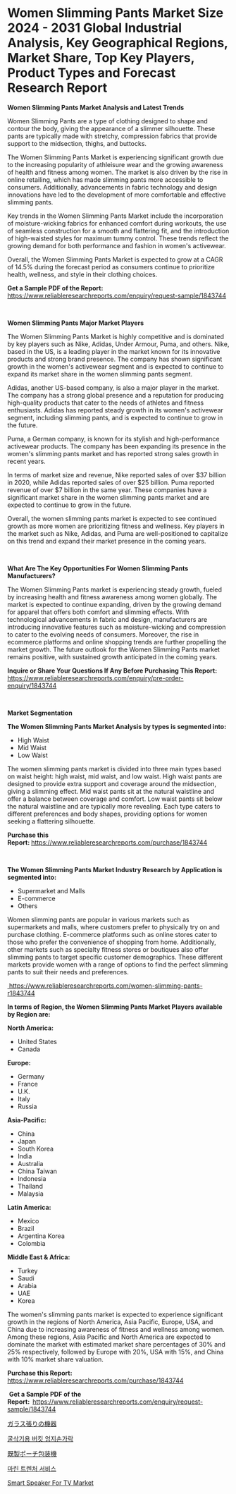 <p><h1>Women Slimming Pants Market Size 2024 - 2031 Global Industrial Analysis, Key Geographical Regions, Market Share, Top Key Players, Product Types and Forecast Research Report</h1></p><p><strong>Women Slimming Pants Market Analysis and Latest Trends</strong></p>
<p><p>Women Slimming Pants are a type of clothing designed to shape and contour the body, giving the appearance of a slimmer silhouette. These pants are typically made with stretchy, compression fabrics that provide support to the midsection, thighs, and buttocks.</p><p>The Women Slimming Pants Market is experiencing significant growth due to the increasing popularity of athleisure wear and the growing awareness of health and fitness among women. The market is also driven by the rise in online retailing, which has made slimming pants more accessible to consumers. Additionally, advancements in fabric technology and design innovations have led to the development of more comfortable and effective slimming pants.</p><p>Key trends in the Women Slimming Pants Market include the incorporation of moisture-wicking fabrics for enhanced comfort during workouts, the use of seamless construction for a smooth and flattering fit, and the introduction of high-waisted styles for maximum tummy control. These trends reflect the growing demand for both performance and fashion in women's activewear.</p><p>Overall, the Women Slimming Pants Market is expected to grow at a CAGR of 14.5% during the forecast period as consumers continue to prioritize health, wellness, and style in their clothing choices.</p></p>
<p><strong>Get a Sample PDF of the Report:&nbsp;</strong> <a href="https://www.reliableresearchreports.com/enquiry/request-sample/1843744">https://www.reliableresearchreports.com/enquiry/request-sample/1843744</a></p>
<p>&nbsp;</p>
<p><strong>Women Slimming Pants Major Market Players</strong></p>
<p><p>The Women Slimming Pants Market is highly competitive and is dominated by key players such as Nike, Adidas, Under Armour, Puma, and others. Nike, based in the US, is a leading player in the market known for its innovative products and strong brand presence. The company has shown significant growth in the women's activewear segment and is expected to continue to expand its market share in the women slimming pants segment.</p><p>Adidas, another US-based company, is also a major player in the market. The company has a strong global presence and a reputation for producing high-quality products that cater to the needs of athletes and fitness enthusiasts. Adidas has reported steady growth in its women's activewear segment, including slimming pants, and is expected to continue to grow in the future.</p><p>Puma, a German company, is known for its stylish and high-performance activewear products. The company has been expanding its presence in the women's slimming pants market and has reported strong sales growth in recent years.</p><p>In terms of market size and revenue, Nike reported sales of over $37 billion in 2020, while Adidas reported sales of over $25 billion. Puma reported revenue of over $7 billion in the same year. These companies have a significant market share in the women slimming pants market and are expected to continue to grow in the future.</p><p>Overall, the women slimming pants market is expected to see continued growth as more women are prioritizing fitness and wellness. Key players in the market such as Nike, Adidas, and Puma are well-positioned to capitalize on this trend and expand their market presence in the coming years.</p></p>
<p>&nbsp;</p>
<p><strong>What Are The Key Opportunities For Women Slimming Pants Manufacturers?</strong></p>
<p><p>The Women Slimming Pants market is experiencing steady growth, fueled by increasing health and fitness awareness among women globally. The market is expected to continue expanding, driven by the growing demand for apparel that offers both comfort and slimming effects. With technological advancements in fabric and design, manufacturers are introducing innovative features such as moisture-wicking and compression to cater to the evolving needs of consumers. Moreover, the rise in ecommerce platforms and online shopping trends are further propelling the market growth. The future outlook for the Women Slimming Pants market remains positive, with sustained growth anticipated in the coming years.</p></p>
<p><strong>Inquire or Share Your Questions If Any Before Purchasing This Report:</strong> <a href="https://www.reliableresearchreports.com/enquiry/pre-order-enquiry/1843744">https://www.reliableresearchreports.com/enquiry/pre-order-enquiry/1843744</a></p>
<p>&nbsp;</p>
<p><strong>Market Segmentation</strong></p>
<p><strong>The Women Slimming Pants Market Analysis by types is segmented into:</strong></p>
<p><ul><li>High Waist</li><li>Mid Waist</li><li>Low Waist</li></ul></p>
<p><p>The women slimming pants market is divided into three main types based on waist height: high waist, mid waist, and low waist. High waist pants are designed to provide extra support and coverage around the midsection, giving a slimming effect. Mid waist pants sit at the natural waistline and offer a balance between coverage and comfort. Low waist pants sit below the natural waistline and are typically more revealing. Each type caters to different preferences and body shapes, providing options for women seeking a flattering silhouette.</p></p>
<p><strong>Purchase this Report:&nbsp;</strong><a href="https://www.reliableresearchreports.com/purchase/1843744">https://www.reliableresearchreports.com/purchase/1843744</a></p>
<p>&nbsp;</p>
<p><strong>The Women Slimming Pants Market Industry Research by Application is segmented into:</strong></p>
<p><ul><li>Supermarket and Malls</li><li>E-commerce</li><li>Others</li></ul></p>
<p><p>Women slimming pants are popular in various markets such as supermarkets and malls, where customers prefer to physically try on and purchase clothing. E-commerce platforms such as online stores cater to those who prefer the convenience of shopping from home. Additionally, other markets such as specialty fitness stores or boutiques also offer slimming pants to target specific customer demographics. These different markets provide women with a range of options to find the perfect slimming pants to suit their needs and preferences.</p></p>
<p><a href="https://www.reliableresearchreports.com/women-slimming-pants-r1843744">&nbsp;https://www.reliableresearchreports.com/women-slimming-pants-r1843744</a></p>
<p><strong>In terms of Region, the Women Slimming Pants Market Players available by Region are:</strong></p>
<p>
    <p> <strong> North America: </strong>
        <ul>
            <li>United States</li>
            <li>Canada</li>
        </ul>
        </p> 
    <p> <strong> Europe: </strong>
        <ul>
            <li>Germany</li>
            <li>France</li>
            <li>U.K.</li>
            <li>Italy</li>
            <li>Russia</li>
        </ul>
        </p> 
    <p> <strong> Asia-Pacific: </strong>
        <ul>
            <li>China</li>
            <li>Japan</li>
            <li>South Korea</li>
            <li>India</li>
            <li>Australia</li>
            <li>China Taiwan</li>
            <li>Indonesia</li>
            <li>Thailand</li>
            <li>Malaysia</li>
        </ul>
        </p> 
    <p> <strong> Latin America: </strong>
        <ul>
            <li>Mexico</li>
            <li>Brazil</li>
            <li>Argentina Korea</li>
            <li>Colombia</li>
        </ul>
        </p> 
    <p> <strong> Middle East & Africa: </strong>
        <ul>
            <li>Turkey</li>
            <li>Saudi</li>
            <li>Arabia</li>
            <li>UAE</li>
            <li>Korea</li>
        </ul>
    </p>
    </p>
<p><p>The women's slimming pants market is expected to experience significant growth in the regions of North America, Asia Pacific, Europe, USA, and China due to increasing awareness of fitness and wellness among women. Among these regions, Asia Pacific and North America are expected to dominate the market with estimated market share percentages of 30% and 25% respectively, followed by Europe with 20%, USA with 15%, and China with 10% market share valuation.</p></p>
<p><strong>Purchase this Report: </strong><a href="https://www.reliableresearchreports.com/purchase/1843744">https://www.reliableresearchreports.com/purchase/1843744</a></p>
<p>&nbsp;<strong>Get a Sample PDF of the Report:&nbsp;&nbsp;</strong><a href="https://www.reliableresearchreports.com/enquiry/request-sample/1843744">https://www.reliableresearchreports.com/enquiry/request-sample/1843744</a></p>
<p><strong></strong></p>
<p><p><a href="https://github.com/gfggqjbfys368009/Market-Research-Report-List-2/blob/main/3627148140336.md">ガラス張りの機器</a></p><p><a href="https://github.com/TobyKub4685/Market-Research-Report-List-2/blob/main/3513568148231.md">굴삭기용 버킷 엄지손가락</a></p><p><a href="https://github.com/qwpelcjko9242629/Market-Research-Report-List-2/blob/main/9232678140335.md">既製ポーチ包装機</a></p><p><a href="https://github.com/mpodehpw07370073/Market-Research-Report-List-2/blob/main/8165622148230.md">마린 트렌처 서비스</a></p><p><a href="https://github.com/cecuraprangm/Market-Research-Report-List-3/blob/main/smart-speaker-for-tv-market.md">Smart Speaker For TV Market</a></p></p>